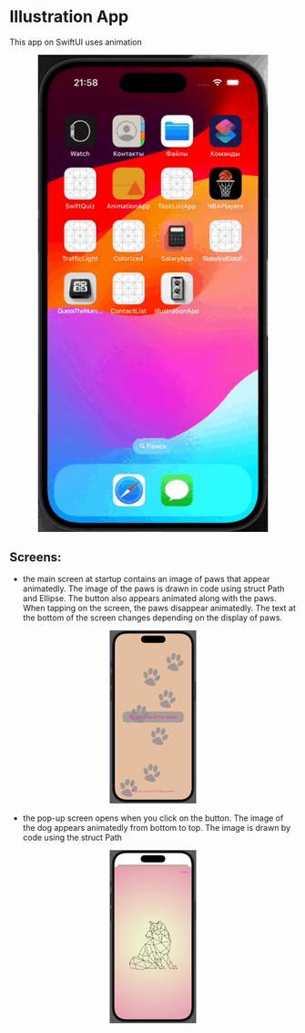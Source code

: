 # Illustration App

This app on SwiftUI uses animation

<p align="center">
    <img src="https://github.com/VaryaUtkina/IllustrationApp/blob/6b59f5483c17f3c4223995b4fbd52ab9249e8e41/Gif%20illustration%20App.gif" width=80% height=80%>
</p>

## Screens:
- the main screen at startup contains an image of paws that appear animatedly. The image of the paws is drawn in code using struct Path and Ellipse. The button also appears animated along with the paws. When tapping on the screen, the paws disappear animatedly. The text at the bottom of the screen changes depending on the display of paws.
<p align="center">
  <img src="https://github.com/VaryaUtkina/IllustrationApp/blob/24fead1b2c7385f79d2ae087d15226d6e19ab209/Main%20screen.png" width=30% height=30%>
</p>

- the pop-up screen opens when you click on the button. The image of the dog appears animatedly from bottom to top. The image is drawn by code using the struct Path
<p align="center">
    <img src="https://github.com/VaryaUtkina/IllustrationApp/blob/30a9f38b1267e2b33ff136bf17775b906ef8995d/Second%20screen.png" width=30% height=30%>
</p>
